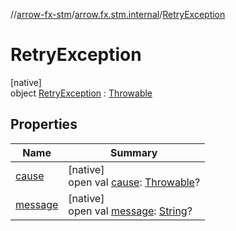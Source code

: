 //[arrow-fx-stm](../../../index.md)/[arrow.fx.stm.internal](../index.md)/[RetryException](index.md)

# RetryException

[native]\
object [RetryException](index.md) : [Throwable](https://kotlinlang.org/api/latest/jvm/stdlib/kotlin/-throwable/index.html)

## Properties

| Name | Summary |
|---|---|
| [cause](index.md#-654012527%2FProperties%2F139584643) | [native]<br>open val [cause](index.md#-654012527%2FProperties%2F139584643): [Throwable](https://kotlinlang.org/api/latest/jvm/stdlib/kotlin/-throwable/index.html)? |
| [message](index.md#1824300659%2FProperties%2F139584643) | [native]<br>open val [message](index.md#1824300659%2FProperties%2F139584643): [String](https://kotlinlang.org/api/latest/jvm/stdlib/kotlin/-string/index.html)? |
